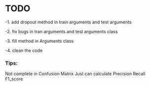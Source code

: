 # TODO
-1. add dropout method in train arguments and test arguments


-2. fix bugs in tran arguments and test arguments class


-3. fill method in Arguments class


-4. clean the code

### Tips:

Not complete in Confusion Matrix
Just can calculate Precision Recall F1_score

